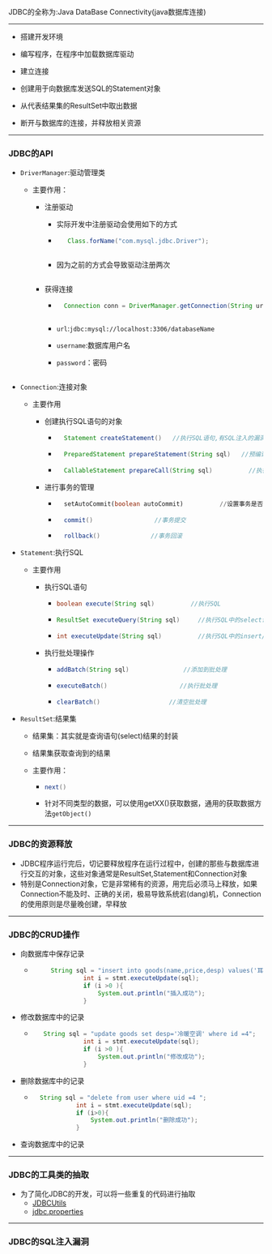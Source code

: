 JDBC的全称为:Java DataBase Connectivity(java数据库连接)

-----

+ 搭建开发环境

+ 编写程序，在程序中加载数据库驱动

+ 建立连接

+ 创建用于向数据库发送SQL的Statement对象

+ 从代表结果集的ResultSet中取出数据

+ 断开与数据库的连接，并释放相关资源

----

### JDBC的API

+ `DriverManager`:驱动管理类

  - 主要作用：

    - 注册驱动

      - 实际开发中注册驱动会使用如下的方式

      - ```java
           Class.forName("com.mysql.jdbc.Driver");
           ```
        ```
      
      - 因为之前的方式会导致驱动注册两次
        ```

    - 获得连接

      - ```java
          Connection conn = DriverManager.getConnection(String url,String username,String password);
          ```
        ```
      
      - `url`:`jdbc:mysql://localhost:3306/databaseName`
      
      - `username`:数据库用户名
      
      - `password`：密码
        ```

+ `Connection`:连接对象

  - 主要作用

    - 创建执行SQL语句的对象

      - ```java
          Statement createStatement()   //执行SQL语句,有SQL注入的漏洞存在
          ```

      - ```java
          PreparedStatement prepareStatement(String sql)   //预编译SQL语句，解决SQL注入的漏洞
          ```

      - ```java
          CallableStatement prepareCall(String sql)          //执行SQL中存储过程
          ```

    - 进行事务的管理

      - ```sql
          setAutoCommit(boolean autoCommit)          //设置事务是否自动提交
          ```

      - ```java
          commit()                 //事务提交
          ```

      - ```java
          rollback()              //事务回滚
          ```

+ `Statement`:执行SQL

   - 主要作用

     - 执行SQL语句

       - ```java
         boolean execute(String sql)          //执行SQL
         ```

       - ```java
         ResultSet executeQuery(String sql)     //执行SQL中的select语句
         ```

       - ```java
         int executeUpdate(String sql)          //执行SQL中的insert/update/delete语句
         ```

     - 执行批处理操作

       - ```java
         addBatch(String sql)               //添加到批处理
         ```

       - ```java
         executeBatch()                    //执行批处理
         ```

       - ```java
         clearBatch()                   //清空批处理
         ```

+ `ResultSet`:结果集

   - 结果集：其实就是查询语句(select)结果的封装

   - 结果集获取查询到的结果

   - 主要作用：

     - ```java
       next()                 
       ```

     - 针对不同类型的数据，可以使用getXX()获取数据，通用的获取数据方法`getObject()`

--------

### JDBC的资源释放

+ JDBC程序运行完后，切记要释放程序在运行过程中，创建的那些与数据库进行交互的对象，这些对象通常是ResultSet,Statement和Connection对象
+ 特别是Connection对象，它是非常稀有的资源，用完后必须马上释放，如果Connection不能及时、正确的关闭，极易导致系统宕(dang)机，Connection的使用原则是尽量晚创建，早释放

----

### JDBC的CRUD操作

+ 向数据库中保存记录

  - ```java
         String sql = "insert into goods(name,price,desp) values('耳机',200.0,'蓝牙耳机')";
                  int i = stmt.executeUpdate(sql);
                  if (i >0 ){
                      System.out.println("插入成功");
                  }
     ```

+ 修改数据库中的记录

  - ```java
       String sql = "update goods set desp='冷暖空调' where id =4";
                  int i = stmt.executeUpdate(sql);
                  if (i >0 ){
                      System.out.println("修改成功");
                  }
       ```

+ 删除数据库中的记录

  - ```java
      String sql = "delete from user where uid =4 ";
                int i = stmt.executeUpdate(sql);
                if (i>0){
                    System.out.println("删除成功");
                }
      ```

+ 查询数据库中的记录

  

------

### JDBC的工具类的抽取

+ 为了简化JDBC的开发，可以将一些重复的代码进行抽取
  - [JDBCUtils](https://github.com/ARainyNight/TheRoadOfBaldness/blob/master/%E6%95%B0%E6%8D%AE%E5%BA%93%E5%92%8CMybatis/1.%E5%88%9D%E8%AF%86%E6%95%B0%E6%8D%AE%E5%BA%93%E6%93%8D%E4%BD%9C/3.JDBC%E5%85%A5%E9%97%A8/%E6%BA%90%E7%A0%81/jdbc/out/production/jdbc/hn/jdbc/utils/JDBCUtils.class)
  - [jdbc.properties](https://github.com/ARainyNight/TheRoadOfBaldness/blob/master/%E6%95%B0%E6%8D%AE%E5%BA%93%E5%92%8CMybatis/1.%E5%88%9D%E8%AF%86%E6%95%B0%E6%8D%AE%E5%BA%93%E6%93%8D%E4%BD%9C/3.JDBC%E5%85%A5%E9%97%A8/%E6%BA%90%E7%A0%81/jdbc/out/production/jdbc/jdbc.properties)

-----

### JDBC的SQL注入漏洞

